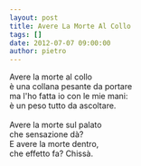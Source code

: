 ```yaml
---
layout: post
title: Avere La Morte Al Collo
tags: []
date: 2012-07-07 09:00:00
author: pietro
---
```

Avere la morte al collo<br/>è una collana pesante da portare<br/>ma l'ho fatta io con le mie mani:<br/>è un peso tutto da ascoltare.<br/><br/>Avere la morte sul palato<br/>che sensazione dà?<br/>E avere la morte dentro,<br/>che effetto fa? Chissà.
